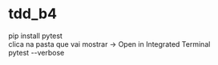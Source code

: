 # tdd_b4
pip install pytest<br>
clica na pasta que vai mostrar -> Open in Integrated Terminal<br>
pytest --verbose<br>

